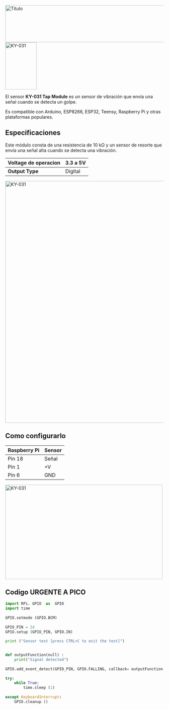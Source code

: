 <img src="https://user-images.githubusercontent.com/89493086/144327109-e6fa03f3-6435-4feb-bc4b-98c8dfa7fb2c.png" alt="Titulo" style="height: 118px; width:764px;"/>
<img src="https://arduinomodules.info/wp-content/uploads/KY-031_fritzing_custom_part_image-149x240.png" alt="KY-031" style="height: 150px; width:100px;"/>

El sensor **KY-031 Tap Module** es un sensor de vibración que envía una señal cuando se detecta un golpe.

Es compatible con Arduino, ESP8266, ESP32, Teensy, Raspberry Pi y otras plataformas populares. 

## **Especificaciones**
Este módulo consta de una resistencia de 10 kΩ y un sensor de resorte que envía una señal alta cuando se detecta una vibración. 

| **Voltage de operacion** | 3.3 a 5V |
|----------------------|----------|
| **Output Type**          | Digital  |

<img src="https://raw.githubusercontent.com/tectijuana/sensores/master/PYTHON/KY-031%20Tap%20Module/imagenes/Modulo-KY-031.png" alt="KY-031" style="height: 769px; width:773px;"/>

## Como configurarlo
| Raspberry Pi | Sensor |
|--------------|--------|
| Pin 18       | Señal  |
| Pin 1        | +V     |
| Pin 6        | GND    |
<img src="https://raw.githubusercontent.com/tectijuana/sensores/master/PYTHON/KY-031%20Tap%20Module/imagenes/2021-12-02%2019_57_16-Untitled%20Sketch.fzz_%20-%20Fritzing%20-%20%5BBreadboard%20View%5D.png" alt="KY-031" style="height: 300px; width:500px;"/>

## Codigo URGENTE A PICO

```python
import RPi. GPIO  as  GPIO
import time
   
GPIO.setmode (GPIO.BCM) 
   
GPIO_PIN = 24
GPIO.setup (GPIO_PIN, GPIO.IN) 
   
print ("Sensor test [press CTRL+C to exit the test]")
   

def outputFunction(null) :
    print("Signal detected")
   
GPIO.add_event_detect(GPIO_PIN, GPIO.FALLING, callback= outputFunction ,  bouncetime=100)  
   
try:
    while True:
        time.sleep (1) 
   
except KeyboardInterrupt:
    GPIO.cleanup ()
```


